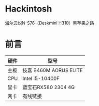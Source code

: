 # Hackintosh
海尔云悦N-S78（Deskmini H310）黑苹果之路


# 前言 

硬件 | 型号
------------ | -------------
主板 | 技嘉 B460M AORUS ELITE
CPU | Intel i5-10400F
显卡 | 蓝宝石RX580 2304 4G
网卡 | 有线链接
